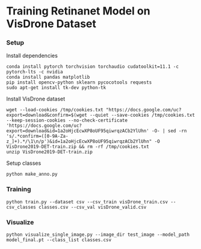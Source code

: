 # Training Retinanet Model on VisDrone Dataset 


### Setup
Install dependencies
```
conda install pytorch torchvision torchaudio cudatoolkit=11.1 -c pytorch-lts -c nvidia
conda install pandas matplotlib
pip install opencv-python sklearn pycocotools requests
sudo apt-get install tk-dev python-tk
```

Install VisDrone dataset
```
wget --load-cookies /tmp/cookies.txt "https://docs.google.com/uc?export=download&confirm=$(wget --quiet --save-cookies /tmp/cookies.txt --keep-session-cookies --no-check-certificate 'https://docs.google.com/uc?export=download&id=1a2oHjcEcwXP8oUF95qiwrqzACb2YlUhn' -O- | sed -rn 's/.*confirm=([0-9A-Za-z_]+).*/\1\n/p')&id=1a2oHjcEcwXP8oUF95qiwrqzACb2YlUhn" -O VisDrone2019-DET-train.zip && rm -rf /tmp/cookies.txt
unzip VisDrone2019-DET-train.zip
```

Setup classes
```
python make_anno.py
```

### Training

```
python train.py --dataset csv --csv_train visDrone_train.csv --csv_classes classes.csv --csv_val visDrone_valid.csv
```


### Visualize

```
python visualize_single_image.py --image_dir test_image --model_path model_final.pt --class_list classes.csv
```


